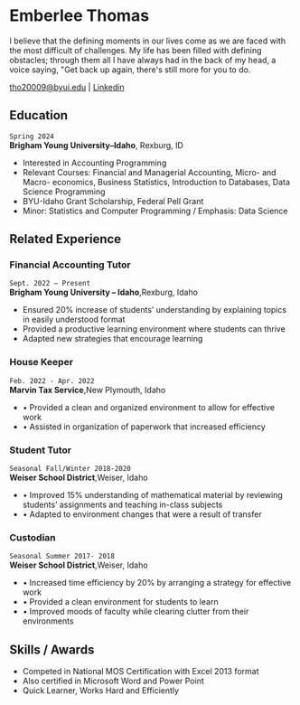 
# Emberlee Thomas

I believe that the defining moments in our lives come as we are faced with the most difficult of challenges. My life has been filled with defining obstacles;​ through them all I have always had in the back of my head, a voice saying, "Get back up again, there's still more for you to do.

<div id="webaddress">
<a href="tho20009@byui.edu">tho20009@byui.edu</a>
| <a href="www.linkedin.com/in/emberlee-thomas/">Linkedin</a>
</div>

<!-- https://www.monique.tech/the-art-of-markdown -->


## Education

`Spring 2024`\
__Brigham Young University–Idaho__, Rexburg, ID

- Interested in Accounting Programming
- Relevant Courses: Financial and Managerial Accounting, Micro- and Macro- economics, Business Statistics, Introduction to Databases, Data Science Programming
- BYU-Idaho Grant Scholarship, Federal Pell Grant
- Minor: Statistics and Computer Programming / Emphasis: Data Science

## Related Experience

### Financial Accounting Tutor	
`Sept. 2022 – Present`\
__Brigham Young University – Idaho__,Rexburg, Idaho
-	Ensured 20% increase of students’ understanding by explaining topics in easily understood format
-	Provided a productive learning environment where students can thrive 
-	Adapted new strategies that encourage learning

### House Keeper
`Feb. 2022 - Apr. 2022`\
__Marvin Tax Service__,New Plymouth, Idaho
- •	Provided a clean and organized environment to allow for effective work 
- •	Assisted in organization of paperwork that increased efficiency 

### Student Tutor                                                                                                 
`Seasonal Fall/Winter 2018-2020`\
__Weiser School District__,Weiser, Idaho
- •	Improved 15% understanding of mathematical material by reviewing students’ assignments and teaching in-class subjects
- •	Adapted to environment changes that were a result of transfer

### Custodian
`Seasonal Summer 2017- 2018`\
__Weiser School District__,Weiser, Idaho
- •	Increased time efficiency by 20% by arranging a strategy for effective work
- •	Provided a clean environment for students to learn
- •	Improved moods of faculty while clearing clutter from their environments 

## Skills / Awards
- Competed in National MOS Certification with Excel 2013 format
- Also certified in Microsoft Word and Power Point
- Quick Learner, Works Hard and Efficiently



<!-- ### Footer

Last updated: December 2022 -->
